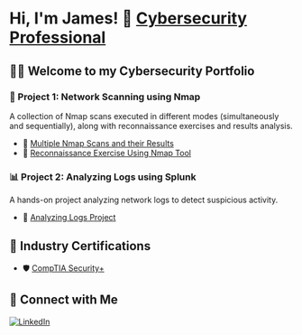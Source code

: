 # Hi, I'm James! 👋  [Cybersecurity Professional](https://www.linkedin.com/in/james-munyabugingo/)

## 👨‍💻 Welcome to my Cybersecurity Portfolio

### 🚀 Project 1: Network Scanning using Nmap
A collection of Nmap scans executed in different modes (simultaneously and sequentially), along with reconnaissance exercises and results analysis.

- 🔗 [Multiple Nmap Scans and their Results](https://github.com/Jamescybertest/Jamescybertest/commit/ed80253a78e57661e89bc2e03d7647c7326b2c70)
- 📄 [Reconnaissance Exercise Using Nmap Tool](https://github.com/Jamescybertest/Jamescybertest/blob/d33da3aeecb0e93535e93acafab42460976c9acd/MIDTERM%20EXAM%20PRACTICAL-%20JAMES%20MUNYABUGINGO.docx)

### 📊 Project 2: Analyzing Logs using Splunk
A hands-on project analyzing network logs to detect suspicious activity.

- 📁 [Analyzing Logs Project](https://github.com/Jamescybertest/Algorithms-Practice)

## 📜 Industry Certifications

- 🛡️ [CompTIA Security+](https://www.youtube.com/watch?v=a83ASGn_V_s)

## 🤝 Connect with Me

[![LinkedIn](https://cdn.jsdelivr.net/npm/simple-icons@v3/icons/linkedin.svg)](https://linkedin.com/in/james-munyabugingo)
